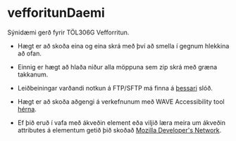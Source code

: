 # vefforitunDaemi
Sýnidæmi gerð fyrir TÖL306G Vefforritun.

* Hægt er að skoða eina og eina skrá með því að smella í
  gegnum hlekkina að ofan.

* Einnig er hægt að hlaða niður alla möppuna sem zip skrá með græna takkanum.

* Leiðbeiningar varðandi notkun á FTP/SFTP má finna á
  [þessari](http://rhi.hi.is/sftp_tengingar_adur_ftp) slóð.

* Hægt er að skoða aðgengi á verkefnunum með WAVE Accessibility tool
  [hérna](http://wave.webaim.org/).

* Ef þið eruð í vafa með ákveðin element eða viljið læra meira um ákveðin
  attributes á elementum getið þið skoðað
  [Mozilla Developer's Network](https://developer.mozilla.org/en-US/).
